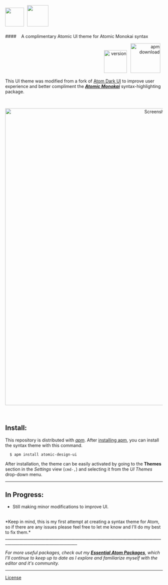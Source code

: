 <img src="https://cloud.githubusercontent.com/assets/16360374/17991222/82596480-6af1-11e6-9c96-3e2996a8be5a.png" height="60"/>&nbsp;&nbsp;<img src="https://cloud.githubusercontent.com/assets/16360374/18036928/5fbcbcdc-6d2c-11e6-9b40-3aad67379241.png" height="68"/>
------------------------------------------------------------------------------------------------------------------------
####&nbsp;&nbsp;&nbsp; A complimentary Atomic UI theme for Atomic Monokai syntax
<p align="right">
    <img src="https://img.shields.io/github/tag/jonsn0w/atomic-design-ui.svg?maxAge=2592000" width="73" title="version">&nbsp;&nbsp;
    <img src="https://img.shields.io/apm/dm/atomic-design-ui.svg?maxAge=2592000" width="95" title="apm download">&nbsp;&nbsp;
</p>

This UI theme was modified from a fork of [Atom Dark UI](https://github.com/atom/atom-dark-ui) to improve user experience and better compliment the [***Atomic Monokai***](https://github.com/JonSn0w/Atomic-Monokai-Syntax) syntax-highlighting package.

<br>
    <p align="center">
    <img src="https://cloud.githubusercontent.com/assets/16360374/17991247/af222646-6af1-11e6-9f00-61c81f9984e6.png" width="950" title="Screenshot">
    </p>
<br>

## Install:
  This repository is distributed with [*apm*](https://atom.io/themes). After [installing apm](https://github.com/atom/apm#installing), you can install the syntax theme with this command.

```
  $ apm install atomic-design-ui
```

  After installation, the theme can be easily activated by going to the **Themes** section in the *Settings* view (`cmd-,`) and selecting it from the _UI Themes_ drop-down menu.
__________________________________________________________________________________________________________________
## In Progress:

  * Still making minor modifications to improve UI.

<br>
*Keep in mind, this is my first attempt at creating a syntax theme for Atom, so if there are any issues please feel free to let me know and I'll do my best to fix them.*
__________________________________________________________________________________________________________________
<br>

*For more useful packages, check out my* [***Essential Atom Packages***](https://jonsn0w.github.io/projects/2016/08/22/essential-atom-packages.html), *which I'll continue to keep up to date as I explore and familiarize myself with the editor and it's community.*

__________________________________________________________________________________________________________________
[License](https://github.com/JonSn0w/Atomic-Design-UI/blob/master/LICENSE.md)
